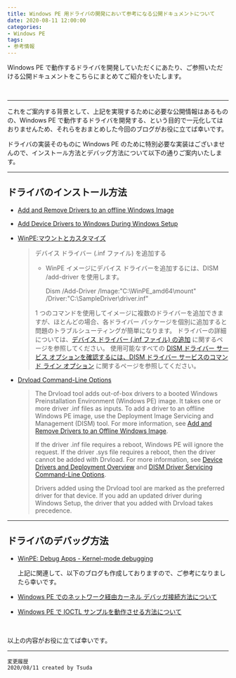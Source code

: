 ```yaml
---
title: Windows PE 用ドライバの開発において参考になる公開ドキュメントについて
date: 2020-08-11 12:00:00
categories:
- Windows PE
tags:
- 参考情報
---
```

Windows PE で動作するドライバを開発していただくにあたり、ご参照いただける公開ドキュメントをこちらにまとめてご紹介をいたします。
<!-- more -->
<br>

***
これをご案内する背景として、上記を実現するために必要な公開情報はあるものの、Windows PE で動作するドライバを開発する、という目的で一元化してはおりませんため、それらをおまとめした今回のブログがお役に立てば幸いです。  

ドライバの実装そのものに Windows PE のために特別必要な実装はございませんので、インストール方法とデバッグ方法について以下の通りご案内いたします。  

---
## ドライバのインストール方法

- [Add and Remove Drivers to an offline Windows Image](https://docs.microsoft.com/en-us/windows-hardware/manufacture/desktop/add-and-remove-drivers-to-an-offline-windows-image)  

- [Add Device Drivers to Windows During Windows Setup](https://docs.microsoft.com/en-us/windows-hardware/manufacture/desktop/add-device-drivers-to-windows-during-windows-setup)  

- [WinPE:マウントとカスタマイズ](https://docs.microsoft.com/ja-jp/windows-hardware/manufacture/desktop/winpe-mount-and-customize)  
   >デバイス ドライバー (.inf ファイル) を追加する  
   >- WinPE イメージにデバイス ドライバーを追加するには、DISM /add-driver を使用します。
   >
   >   Dism /Add-Driver /Image:"C:\WinPE_amd64\mount" /Driver:"C:\SampleDriver\driver.inf"
   >
   >1 つのコマンドを使用してイメージに複数のドライバーを追加できますが、ほとんどの場合、各ドライバー パッケージを個別に追加すると問題のトラブルシューティングが簡単になります。
ドライバーの詳細については、[デバイス ドライバー (.inf ファイル) の追加](https://nam06.safelinks.protection.outlook.com/?url=https%3A%2F%2Fdocs.microsoft.com%2Fja-jp%2Fwindows-hardware%2Fmanufacture%2Fdesktop%2Fwinpe-add-drivers&data=02%7C01%7Cdamochiz%40microsoft.com%7C37c50955ca634ba702c608d8383be05c%7C72f988bf86f141af91ab2d7cd011db47%7C1%7C0%7C637321177103220594&sdata=W98NawWBR4H6So2M70XucYl6WDWoZriC%2BB%2F%2FAoTvVPE%3D&reserved=0) に関するページを参照してください。 使用可能なすべての [DISM ドライバー サービス オプションを確認するには、DISM ドライバー サービスのコマンド ライン オプション](https://nam06.safelinks.protection.outlook.com/?url=https%3A%2F%2Fdocs.microsoft.com%2Fja-jp%2Fwindows-hardware%2Fmanufacture%2Fdesktop%2Fdism-driver-servicing-command-line-options-s14&data=02%7C01%7Cdamochiz%40microsoft.com%7C37c50955ca634ba702c608d8383be05c%7C72f988bf86f141af91ab2d7cd011db47%7C1%7C0%7C637321177103230589&sdata=IERaF%2BuCfM9z3twCzIaBnQUlytFRCisIXD3K9JGl0Ks%3D&reserved=0) に関するページを参照してください。  

- [Drvload Command-Line Options](https://docs.microsoft.com/en-us/windows-hardware/manufacture/desktop/drvload-command-line-options)
   >The Drvload tool adds out-of-box drivers to a booted Windows Preinstallation Environment (Windows PE) image. It takes one or more driver .inf files as inputs. To add a driver to an offline Windows PE image, use the Deployment Image Servicing and Management (DISM) tool. For more information, see [Add and Remove Drivers to an Offline Windows Image](https://nam06.safelinks.protection.outlook.com/?url=https%3A%2F%2Fdocs.microsoft.com%2Fen-us%2Fwindows-hardware%2Fmanufacture%2Fdesktop%2Fadd-and-remove-drivers-to-an-offline-windows-image&data=02%7C01%7Cdamochiz%40microsoft.com%7C37c50955ca634ba702c608d8383be05c%7C72f988bf86f141af91ab2d7cd011db47%7C1%7C0%7C637321177103240581&sdata=AGaBoJ9k1469JrFJ9wD5EbgFb2kc53HEsArtVbKE33E%3D&reserved=0).
   >
   >If the driver .inf file requires a reboot, Windows PE will ignore the request. If the driver .sys file requires a reboot, then the driver cannot be added with Drvload. For more information, see [Device Drivers and Deployment Overview](https://nam06.safelinks.protection.outlook.com/?url=https%3A%2F%2Fdocs.microsoft.com%2Fen-us%2Fwindows-hardware%2Fmanufacture%2Fdesktop%2Fdevice-drivers-and-deployment-overview&data=02%7C01%7Cdamochiz%40microsoft.com%7C37c50955ca634ba702c608d8383be05c%7C72f988bf86f141af91ab2d7cd011db47%7C1%7C0%7C637321177103250576&sdata=HE9JMSfjmwXzyS83feNJD46D1drGkQz7xCxIVb3%2FfD0%3D&reserved=0) and [DISM Driver Servicing Command-Line Options](https://nam06.safelinks.protection.outlook.com/?url=https%3A%2F%2Fdocs.microsoft.com%2Fen-us%2Fwindows-hardware%2Fmanufacture%2Fdesktop%2Fdism-driver-servicing-command-line-options-s14&data=02%7C01%7Cdamochiz%40microsoft.com%7C37c50955ca634ba702c608d8383be05c%7C72f988bf86f141af91ab2d7cd011db47%7C1%7C0%7C637321177103250576&sdata=TQCM7WVJBJa4vHDM%2F2llwYKB6Xc0P2ElnmVZN1x7yQo%3D&reserved=0).
   >
   >Drivers added using the Drvload tool are marked as the preferred driver for that device. If you add an updated driver during Windows Setup, the driver that you added with Drvload takes precedence.

---
## ドライバのデバッグ方法

- [WinPE: Debug Apps - Kernel-mode debugging](https://docs.microsoft.com/en-us/windows-hardware/manufacture/desktop/winpe-debug-apps#kernel-mode-debugging)

   上記に関連して、以下のブログも作成しておりますので、ご参考になりましたら幸いです。

- [Windows PE でのネットワーク経由カーネル デバッガ接続方法について](https://jpwdkblog.github.io/blog/2020/07/29/winpe-kernel-debug-via-network/)

- [Windows PE で IOCTL サンプルを動作させる方法について
](https://jpwdkblog.github.io/blog/2020/07/29/IOCTL-sample/)

<br>

以上の内容がお役に立てば幸いです。
***
`変更履歴`  
`2020/08/11 created by Tsuda`  